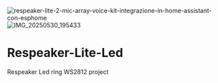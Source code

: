 ![respeaker-lite-2-mic-array-voice-kit-integrazione-in-home-assistant-con-esphome](https://github.com/user-attachments/assets/f1cd66de-a093-415f-956a-3a18081defd3)
![IMG_20250530_195433](https://github.com/user-attachments/assets/88b6e9a7-877b-47dc-8920-cc132849619e)
# Respeaker-Lite-Led
Respeaker Led ring WS2812 project
